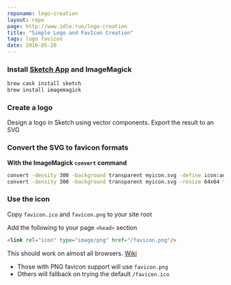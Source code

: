 ```yaml
---
reponame: logo-creation
layout: repo
page: http://www.idle.run/logo-creation
title: "Simple Logo and FavIcon Creation"
tags: logo favicon
date: 2016-05-20
---
```


### Install [Sketch App](http://www.sketchapp.com/) and ImageMagick

```bash
brew cask install sketch
brew install imagemagick
```

### Create a logo
Design a logo in Sketch using vector components. Export the result to an SVG

### Convert the SVG to favicon formats

**With the ImageMagick `convert` command**

```bash
convert -density 300 -background transparent myicon.svg -define icon:auto-resize=64,48,32,16 favicon.ico
convert -density 300 -background transparent myicon.svg -resize 64x64 favicon.png
```

### Use the icon
Copy `favicon.ico` and `favicon.png` to your site root

Add the following to your page `<head>` section

```html
<link rel="icon" type="image/png" href="/favicon.png"/>
```

This should work on almost all browsers. [Wiki](https://en.wikipedia.org/wiki/Favicon#How_to_use)

* Those with PNG favicon support will use `favicon.png`
* Others will fallback on trying the default `/favicon.ico`
